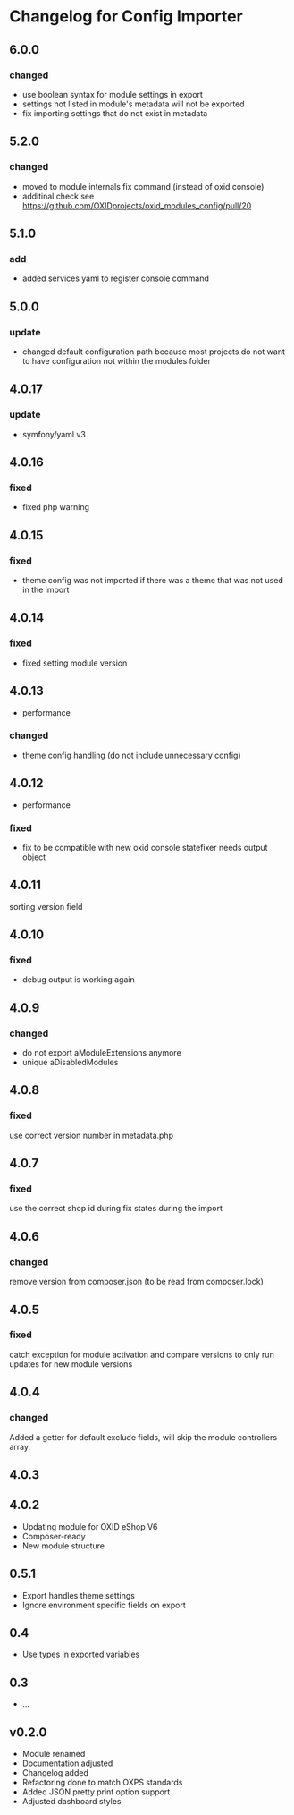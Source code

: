 # Changelog for Config Importer

## 6.0.0 
### changed
* use boolean syntax for module settings in export
* settings not listed in module's metadata will not be exported
* fix importing settings that do not exist in metadata

## 5.2.0 
### changed
* moved to module internals fix command (instead of oxid console)
* additinal check see https://github.com/OXIDprojects/oxid_modules_config/pull/20

## 5.1.0 
### add
* added services yaml to register console command

## 5.0.0 
### update
* changed default configuration path because most projects do not want to have configuration not within the modules folder

## 4.0.17 
### update
* symfony/yaml v3

## 4.0.16 
### fixed
* fixed php warning

## 4.0.15 
### fixed
* theme config was not imported if there was a theme that was not used in the import 

## 4.0.14
### fixed
* fixed setting module version

## 4.0.13 
* performance
### changed
* theme config handling (do not include unnecessary config)

## 4.0.12
* performance
### fixed
* fix to be compatible with new oxid console
statefixer needs output object 

## 4.0.11
sorting version field

## 4.0.10
### fixed
* debug output is working again

## 4.0.9
### changed
* do not export aModuleExtensions anymore
* unique aDisabledModules

## 4.0.8
### fixed
use correct version number in metadata.php

## 4.0.7
### fixed
use the correct shop id during fix states during the import

## 4.0.6
### changed
remove version from composer.json (to be read from composer.lock)

## 4.0.5
### fixed
catch exception for module activation
and compare versions to only run updates for new module versions

## 4.0.4
### changed
Added a getter for default exclude fields, will skip the module controllers array.

## 4.0.3

## 4.0.2

* Updating module for OXID eShop V6
* Composer-ready
* New module structure

## 0.5.1

* Export handles theme settings
* Ignore environment specific fields on export
 
## 0.4

* Use types in exported variables
 
## 0.3

* ...

## v0.2.0

* Module renamed
* Documentation adjusted
* Changelog added
* Refactoring done to match OXPS standards
* Added JSON pretty print option support
* Adjusted dashboard styles
